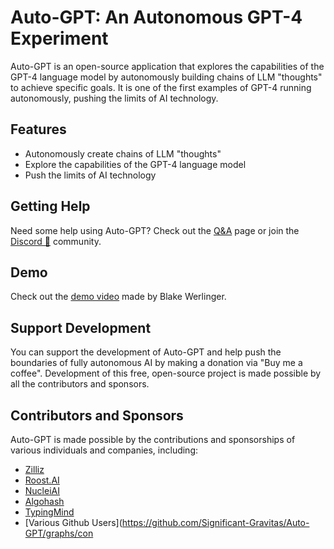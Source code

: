 # Auto-GPT: An Autonomous GPT-4 Experiment

Auto-GPT is an open-source application that explores the capabilities of the GPT-4 language model by autonomously building chains of LLM "thoughts" to achieve specific goals. It is one of the first examples of GPT-4 running autonomously, pushing the limits of AI technology.

## Features
- Autonomously create chains of LLM "thoughts"
- Explore the capabilities of the GPT-4 language model
- Push the limits of AI technology

## Getting Help
Need some help using Auto-GPT? Check out the [Q&A](https://github.com/Significant-Gravitas/Auto-GPT/discussions/categories/q-a) page or join the [Discord 💬](https://discord.gg/autogpt) community.

## Demo
Check out the [demo video](https://user-images.githubusercontent.com/70048414/232352935-55c6bf7c-3958-406e-8610-0913475a0b05.mp4) made by Blake Werlinger.

## Support Development
You can support the development of Auto-GPT and help push the boundaries of fully autonomous AI by making a donation via "Buy me a coffee". Development of this free, open-source project is made possible by all the contributors and sponsors.

## Contributors and Sponsors
Auto-GPT is made possible by the contributions and sponsorships of various individuals and companies, including:
- [Zilliz](https://www.zilliz.com/)
- [Roost.AI](https://roost.ai)
- [NucleiAI](https://nuclei.ai/)
- [Algohash](https://www.algohash.org/)
- [TypingMind](https://www.typingmind.com/?utm_source=autogpt)
- [Various Github Users](https://github.com/Significant-Gravitas/Auto-GPT/graphs/con